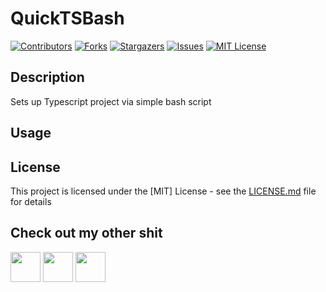 # QuickTSBash
[![Contributors][contributors-shield]][contributors-url]
[![Forks][forks-shield]][forks-url]
[![Stargazers][stars-shield]][stars-url]
[![Issues][issues-shield]][issues-url]
[![MIT License][license-shield]][license-url]

## Description
Sets up Typescript project via simple bash script

## Usage


## License
This project is licensed under the [MIT] License - see the [LICENSE.md](https://github.com/ZeppelinGames/QuickTSBash/blob/master/LICENSE) file for details

## Check out my other shit
<a href="http://www.twitter.com/Zeppelin_Games"><img src="https://image.flaticon.com/icons/png/512/124/124021.png" width="48"></a>
<a href="https://zeppelin-games.itch.io/"><img src="https://storage.webcatalog.app/catalog/itch-io/itch-io-icon-filled.png" width="48"></a>
<a href="http://www.github.com/ZeppelinGames"><img src="https://icon-library.com/images/github-icon-png/github-icon-png-29.jpg" width="48"></a>

[contributors-shield]: https://img.shields.io/github/contributors/ZeppelinGames/QuickTSBash.svg?style=for-the-badge
[contributors-url]: https://github.com/ZeppelinGames/QuickTSBash/graphs/contributors
[forks-shield]: https://img.shields.io/github/forks/ZeppelinGames/QuickTSBash.svg?style=for-the-badge
[forks-url]: https://github.com/ZeppelinGames/QuickTSBash/network/members
[stars-shield]: https://img.shields.io/github/stars/ZeppelinGames/QuickTSBash.svg?style=for-the-badge
[stars-url]: https://github.com/ZeppelinGames/QuickTSBash/stargazers
[issues-shield]: https://img.shields.io/github/issues/ZeppelinGames/QuickTSBash.svg?style=for-the-badge
[issues-url]: https://github.com/ZeppelinGames/QuickTSBash/issues
[license-shield]: https://img.shields.io/github/license/ZeppelinGames/QuickTSBash.svg?style=for-the-badge
[license-url]: https://github.com/ZeppelinGames/QuickTSBash/blob/master/LICENSE.txt
